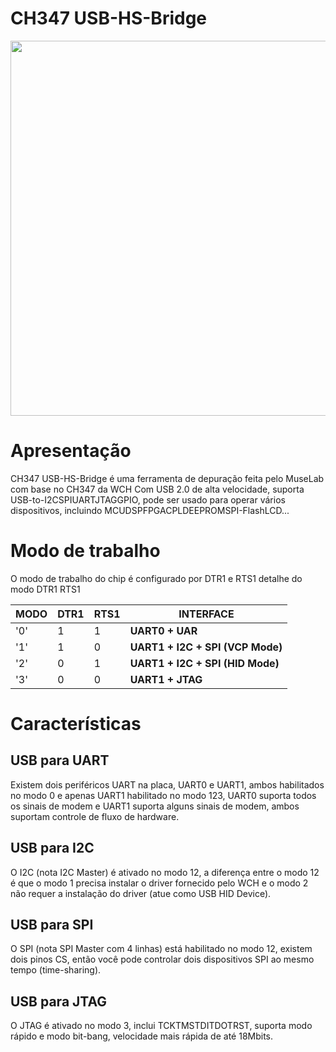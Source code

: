 # CH347 USB-HS-Bridge

<p><img alt="" src="https://raw.githubusercontent.com/YTEC-info/CH347-Softwares/main/Datasheet%20%26%20Manual/USB-HS-Bridge/Ch347-1.jpg" style="float:center; height:600px; width:600px" /></p>




# Apresentação 
CH347 USB-HS-Bridge é uma ferramenta de depuração feita pelo MuseLab com base no CH347 da WCH Com USB 2.0 de alta velocidade, suporta USB-to-I2CSPIUARTJTAGGPIO, pode ser usado para operar vários dispositivos, incluindo MCUDSPFPGACPLDEEPROMSPI-FlashLCD...


# Modo de trabalho
O modo de trabalho do chip é configurado por DTR1 e RTS1 detalhe do modo DTR1 RTS1

| MODO| DTR1 | RTS1 | INTERFACE
|---|---|---|---|
| '0' | 1 | 1 | **UART0 + UAR** |
| '1' | 1 | 0 | **UART1 + I2C + SPI (VCP Mode)** |
| '2' | 0 | 1 | **UART1 + I2C + SPI (HID Mode)** |
| '3' | 0 | 0 | **UART1 + JTAG** |  


# Características
## USB para UART
Existem dois periféricos UART na placa, UART0 e UART1, ambos habilitados no modo 0 e apenas UART1 habilitado no modo 123, UART0 suporta todos os sinais de modem e UART1 suporta alguns sinais de modem, ambos suportam controle de fluxo de hardware.


## USB para I2C
O I2C (nota I2C Master) é ativado no modo 12, a diferença entre o modo 12 é que o modo 1 precisa instalar o driver fornecido pelo WCH e o modo 2 não requer a instalação do driver (atue como USB HID Device).

## USB para SPI
O SPI (nota SPI Master com 4 linhas) está habilitado no modo 12, existem dois pinos CS, então você pode controlar dois dispositivos SPI ao mesmo tempo (time-sharing).

## USB para JTAG
O JTAG é ativado no modo 3, inclui TCKTMSTDITDOTRST, suporta modo rápido e modo bit-bang, velocidade mais rápida de até 18Mbits.

